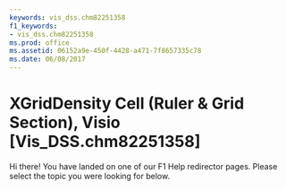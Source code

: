 ```yaml
---
keywords: vis_dss.chm82251358
f1_keywords:
- vis_dss.chm82251358
ms.prod: office
ms.assetid: 06152a9e-450f-4428-a471-7f8657335c78
ms.date: 06/08/2017
---
```




# XGridDensity Cell (Ruler &amp; Grid Section), Visio [Vis_DSS.chm82251358]

Hi there! You have landed on one of our F1 Help redirector pages. Please select the topic you were looking for below.



